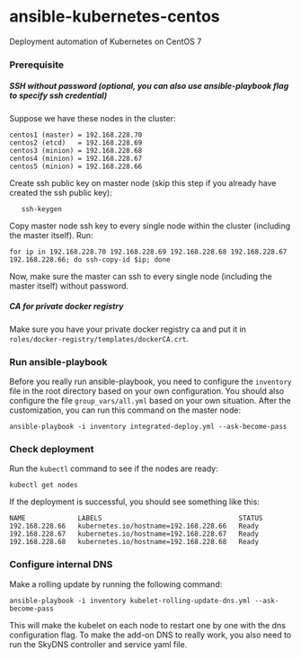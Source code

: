 # ansible-kubernetes-centos
Deployment automation of Kubernetes on CentOS 7

### Prerequisite
##### SSH without password (optional, you can also use ansible-playbook flag to specify ssh credential)
Suppose we have these nodes in the cluster:
```
centos1 (master) = 192.168.228.70
centos2 (etcd)   = 192.168.228.69
centos3 (minion) = 192.168.228.68
centos4 (minion) = 192.168.228.67
centos5 (minion) = 192.168.228.66

```

Create ssh public key on master node (skip this step if you already have created the ssh public key):
```
   ssh-keygen
```

Copy master node ssh key to every single node within the cluster (including the master itself). Run:
```
for ip in 192.168.228.70 192.168.228.69 192.168.228.68 192.168.228.67 192.168.228.66; do ssh-copy-id $ip; done
```

Now, make sure the master can ssh to every single node (including the master itself) without password.

##### CA for private docker registry
Make sure you have your private docker registry ca and put it in `roles/docker-registry/templates/dockerCA.crt`.

### Run ansible-playbook
Before you really run ansible-playbook, you need to configure the `inventory` file in the root directory based on your own configuration. You should also configure the file `group_vars/all.yml` based on your own situation. After the customization, you can run this command on the master node:
```
ansible-playbook -i inventory integrated-deploy.yml --ask-become-pass
```

### Check deployment
Run the `kubectl` command to see if the nodes are ready:
```
kubectl get nodes
```

If the deployment is successful, you should see something like this:
```
NAME             LABELS                                  STATUS
192.168.228.66   kubernetes.io/hostname=192.168.228.66   Ready
192.168.228.67   kubernetes.io/hostname=192.168.228.67   Ready
192.168.228.68   kubernetes.io/hostname=192.168.228.68   Ready
```

### Configure internal DNS
Make a rolling update by running the following command:
```
ansible-playbook -i inventory kubelet-rolling-update-dns.yml --ask-become-pass
```
This will make the kubelet on each node to restart one by one with the dns configuration flag.
To make the add-on DNS to really work, you also need to run the SkyDNS controller and service yaml file.
